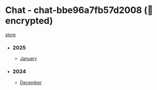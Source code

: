 # Chat - chat-bbe96a7fb57d2008 (🔐 encrypted)</h3>

[store](../)


- ### 2025
   - [January](2025/01)

- ### 2024
   - [December](2024/12)
